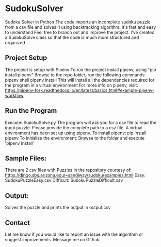# SudokuSolver 
Sudoku Solver in Python
The code imports an incomplete sudoku puzzle from a csv file and solves it using backtracking algorithm.
It's fast and easy to understand
Feel free to branch out and improve the project.
I've created a SudokuSolve class so that the code is much more structured and organized

## Project Setup
The project is setup with Pipenv
To run the project install pipenv, using "pip install pipenv"
Browse to the repo folder, run the following commands:
pipenv shell
pipenv install
This will install all the dependencies required for the program in a virtual environment
For more info on pipenv, visit: https://pipenv-fork.readthedocs.io/en/latest/basics.html#example-pipenv-workflow

## Run the Program
Execute: SudokuSolve.py
The program will ask you for a csv file to read the input puzzle. Please provide the complete path to a csv file.
A virtual environment has been set up using pipenv.
To install pipenv: pip install pipenv
To initialize the environment: Browse to the folder and execute 'pipenv install'

## Sample Files:
There are 2 csv files with Puzzles in the repository courtesy of:
https://dingo.sbs.arizona.edu/~sandiway/sudoku/examples.html
Easy: SudokuPuzzleEasy.csv
Difficult: SudokuPuzzleDifficult.csv

## Output:
Solves the puzzle and prints the output in output.csv

## Contact
Let me know if you would like to report an issue with the algorithm or suggest improvements. Message me on Github.
